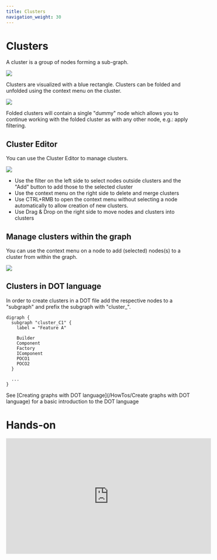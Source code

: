 ```yaml
---
title: Clusters
navigation_weight: 30
---
```


# Clusters 

A cluster is a group of nodes forming a sub-graph. 

![](Screenshots/SubGraphs.png) 

Clusters are visualized with a blue rectangle.
Clusters can be folded and unfolded using the context menu on the cluster.

![](Screenshots/Fold.png) 

Folded clusters will contain a single "dummy" node which allows you to continue working with the folded cluster as
with any other node, e.g.: apply filtering.

## Cluster Editor

You can use the Cluster Editor to manage clusters.

![](Screenshots/ClusterEditor.png) 

- Use the filter on the left side to select nodes outside clusters and the "Add" button to add those to the selected cluster
- Use the context menu on the right side to delete and merge clusters
- Use CTRL+RMB to open the context menu without selecting a node automatically to allow creation of new clusters.
- Use Drag & Drop on the right side to move nodes and clusters into clusters

## Manage clusters within the graph

You can use the context menu on a node to add (selected) nodes(s) to a cluster from within the graph.

![](Screenshots/AddToCluster.png) 

## Clusters in DOT language

In order to create clusters in a DOT file add the respective nodes to a "subgraph" and prefix the subgraph with "cluster_".

```
digraph {
  subgraph "cluster_C1" {
    label = "Feature A"

    Builder
    Component
    Factory
    IComponent 
    POCO1
    POCO2
  }

  ...
}
```

See [Creating graphs with DOT language](/HowTos/Create graphs with DOT language) for a basic introduction to the DOT language

# Hands-on

<iframe width="560" height="315" src="https://www.youtube.com/embed/z5By78jlR3M" title="YouTube video player" 
    frameborder="0" allow="accelerometer; autoplay; clipboard-write; encrypted-media; gyroscope; picture-in-picture; web-share" 
    llowfullscreen>
</iframe>
